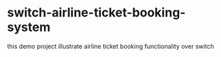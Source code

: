 # switch-airline-ticket-booking-system
this demo project illustrate airline ticket booking functionality over switch
